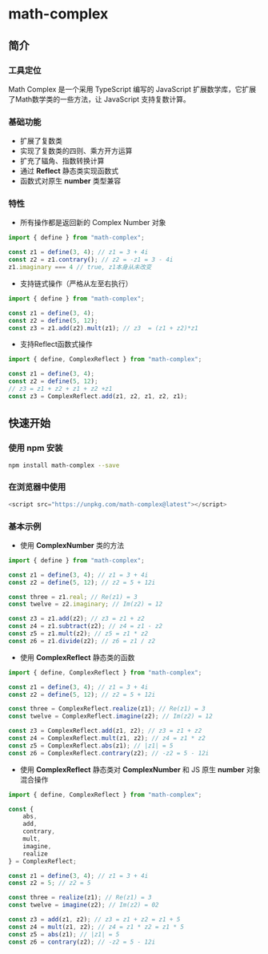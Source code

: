 # math-complex

## 简介

###  工具定位

Math Complex 是一个采用 TypeScript 编写的 JavaScript 扩展数学库，它扩展了Math数学类的一些方法，让 JavaScript 支持复数计算。

###  基础功能

* 扩展了复数类
* 实现了复数类的四则、乘方开方运算
* 扩充了辐角、指数转换计算
* 通过 **Reflect** 静态类实现函数式
* 函数式对原生 **number** 类型兼容

###  特性

* 所有操作都是返回新的 Complex Number 对象

``` javascript
import { define } from "math-complex";

const z1 = define(3, 4); // z1 = 3 + 4i
const z2 = z1.contrary(); // z2 = -z1 = 3 - 4i
z1.imaginary === 4 // true, z1本身从未改变
```

* 支持链式操作（严格从左至右执行）

``` javascript
import { define } from "math-complex";

const z1 = define(3, 4);
const z2 = define(5, 12);
const z3 = z1.add(z2).mult(z1); // z3  = (z1 + z2)*z1
```

* 支持Reflect函数式操作

``` javascript
import { define, ComplexReflect } from "math-complex";

const z1 = define(3, 4);
const z2 = define(5, 12);
// z3 = z1 + z2 + z1 + z2 +z1
const z3 = ComplexReflect.add(z1, z2, z1, z2, z1);
```

## 快速开始

### 使用 npm 安装

``` bash
npm install math-complex --save
```

### 在浏览器中使用

``` javascript
<script src="https://unpkg.com/math-complex@latest"></script>
```

### 基本示例

* 使用 **ComplexNumber** 类的方法

``` javascript
import { define } from "math-complex";

const z1 = define(3, 4); // z1 = 3 + 4i
const z2 = define(5, 12); // z2 = 5 + 12i

const three = z1.real; // Re(z1) = 3
const twelve = z2.imaginary; // Im(z2) = 12

const z3 = z1.add(z2); // z3 = z1 + z2
const z4 = z1.subtract(z2); // z4 = z1 - z2
const z5 = z1.mult(z2); // z5 = z1 * z2
const z6 = z1.divide(z2); // z6 = z1 / z2
```

* 使用 **ComplexReflect** 静态类的函数

``` javascript
import { define, ComplexReflect } from "math-complex";

const z1 = define(3, 4); // z1 = 3 + 4i
const z2 = define(5, 12); // z2 = 5 + 12i

const three = ComplexReflect.realize(z1); // Re(z1) = 3
const twelve = ComplexReflect.imagine(z2); // Im(z2) = 12

const z3 = ComplexReflect.add(z1, z2); // z3 = z1 + z2
const z4 = ComplexReflect.mult(z1, z2); // z4 = z1 * z2
const z5 = ComplexReflect.abs(z1); // |z1| = 5
const z6 = ComplexReflect.contrary(z2); // -z2 = 5 - 12i
```

* 使用 **ComplexReflect** 静态类对 **ComplexNumber** 和 JS 原生 **number** 对象混合操作

``` javascript
import { define, ComplexReflect } from "math-complex";

const { 
    abs,
    add,
    contrary,
    mult,
    imagine,
    realize
} = ComplexReflect;

const z1 = define(3, 4); // z1 = 3 + 4i
const z2 = 5; // z2 = 5

const three = realize(z1); // Re(z1) = 3
const twelve = imagine(z2); // Im(z2) = 02

const z3 = add(z1, z2); // z3 = z1 + z2 = z1 + 5
const z4 = mult(z1, z2); // z4 = z1 * z2 = z1 * 5
const z5 = abs(z1); // |z1| = 5
const z6 = contrary(z2); // -z2 = 5 - 12i
```

